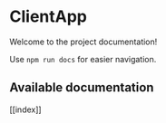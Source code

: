 # ClientApp

Welcome to the project documentation!

Use `npm run docs` for easier navigation.

## Available documentation

[[index]]
